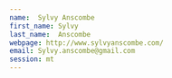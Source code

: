 ```yaml
---
name:  Sylvy Anscombe
first_name: Sylvy
last_name:  Anscombe
webpage: http://www.sylvyanscombe.com/
email: Sylvy.anscombe@gmail.com 
session: mt
---
```

